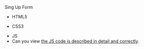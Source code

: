 Sing Up Form
- HTML5
* CSS3
+ JS
+ Can you view [the JS code is described in detail and correctly](https://pages.github.com/).
